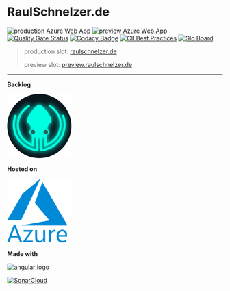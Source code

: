 # RaulSchnelzer.de

[![production Azure Web App](https://github.com/RaulSebastian/PersonalHomepage/workflows/production%20Azure%20Web%20App/badge.svg?branch=master)](https://github.com/RaulSebastian/PersonalHomepage/actions?query=workflow%3A%22production+Azure+Web+App%22)
[![preview Azure Web App](https://github.com/RaulSebastian/PersonalHomepage/workflows/preview%20Azure%20Web%20App/badge.svg)](https://github.com/RaulSebastian/PersonalHomepage/actions?query=workflow%3A%22preview+Azure+Web+App%22)
[![Quality Gate Status](https://sonarcloud.io/api/project_badges/measure?project=RaulSebastian_PersonalHomepage&metric=alert_status)](https://sonarcloud.io/dashboard?id=RaulSebastian_PersonalHomepage)
[![Codacy Badge](https://api.codacy.com/project/badge/Grade/ceb34606a75c480db7cffb83868d57fc)](https://www.codacy.com/manual/RaulSebastian/PersonalHomepage?utm_source=github.com&amp;utm_medium=referral&amp;utm_content=RaulSebastian/PersonalHomepage&amp;utm_campaign=Badge_Grade)
[![CII Best Practices](https://bestpractices.coreinfrastructure.org/projects/3785/badge)](https://bestpractices.coreinfrastructure.org/projects/3785)
[![Glo Board](https://img.shields.io/badge/Glo%20Board-backlog-informational)](https://app.gitkraken.com/glo/board/XmQ8LJf66wARrMgz)

> production slot: [raulschnelzer.de](https://raulschnelzer.de)
>
> preview slot: [preview.raulschnelzer.de](https://preview.raulschnelzer.de)

---

**Backlog**

[![Glo Board](/docs/assets/GitkrakenGloBoards.png)](https://app.gitkraken.com/glo/board/XmQ8LJf66wARrMgz)

**Hosted on**

[![Azure](/docs/assets/azure_logo.png)](https://azure.microsoft.com/)

**Made with**

[![angular logo](https://angular.io/assets/images/logos/angular/logo-nav@2x.png)](https://angular.io/)

[![SonarCloud](https://sonarcloud.io/images/project_badges/sonarcloud-white.svg)](https://sonarcloud.io/dashboard?id=RaulSebastian_PersonalHomepage)
